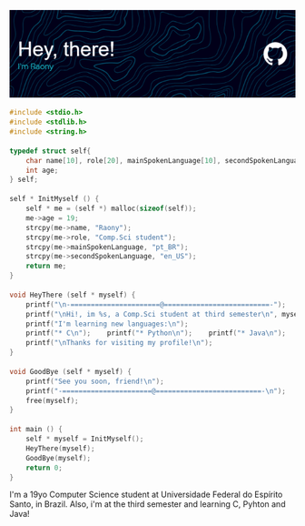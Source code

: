 <p align="center">
  <img src="./github-header-image.png" alt="Header">
</p>

```c
#include <stdio.h>
#include <stdlib.h>
#include <string.h>

typedef struct self{
    char name[10], role[20], mainSpokenLanguage[10], secondSpokenLanguage[10];
    int age;
} self;

self * InitMyself () {
    self * me = (self *) malloc(sizeof(self));
    me->age = 19;
    strcpy(me->name, "Raony");
    strcpy(me->role, "Comp.Sci student");
    strcpy(me->mainSpokenLanguage, "pt_BR");
    strcpy(me->secondSpokenLanguage, "en_US");
    return me;
}

void HeyThere (self * myself) {
    printf("\n-======================@==========================-");
    printf("\nHi!, im %s, a Comp.Sci student at third semester\n", myself->name);
    printf("I'm learning new languages:\n");
    printf("* C\n");    printf("* Python\n");    printf("* Java\n");
    printf("\nThanks for visiting my profile!\n");
}

void GoodBye (self * myself) {
    printf("See you soon, friend!\n");
    printf("-======================@==========================-\n");
    free(myself);
}

int main () {
    self * myself = InitMyself();
    HeyThere(myself);
    GoodBye(myself);
    return 0;
}
```

I'm a 19yo Computer Science student at Universidade Federal do Espírito Santo, in Brazil. Also, i'm at the third semester and learning C, Pyhton and Java!




